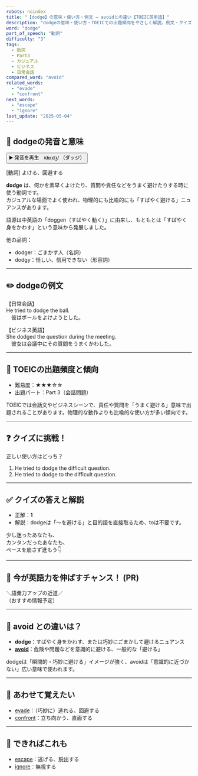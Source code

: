 ```yaml
---
robots: noindex
title: "【dodge】の意味・使い方・例文 ― avoidとの違い【TOEIC英単語】"
description: "dodgeの意味・使い方・TOEICでの出題傾向をやさしく解説。例文・クイズ付きでavoidとの違いもわかりやすく学べます。"
word: "dodge"
part_of_speech: "動詞"
difficulty: "3"
tags:
  - 動詞
  - Part3
  - カジュアル
  - ビジネス
  - 日常会話
compared_word: "avoid"
related_words:
  - "evade"
  - "confront"
next_words:
  - "escape"
  - "ignore"
last_update: "2025-05-04"
---
```


## 🔰 dodgeの発音と意味

<button class="play-audio" onclick="playTTS('dodge')">
  <span class="play-audio-main">
    ▶️ 発音を再生　/dɑːdʒ/
  </span>
  <span class="play-audio-sub">
    （ダッジ）
  </span>
</button>

[動詞] よける、回避する

**dodge** は、何かを素早くよけたり、質問や責任などをうまく避けたりする時に使う動詞です。  
カジュアルな場面でよく使われ、物理的にも比喩的にも「すばやく避ける」ニュアンスがあります。

語源は中英語の「doggen（すばやく動く）」に由来し、もともとは「すばやく身をかわす」という意味から発展しました。

他の品詞：  
- dodger：ごまかす人（名詞）
- dodgy：怪しい、信用できない（形容詞）

---

## ✏️ dodgeの例文

【日常会話】  
He tried to dodge the ball.  
　彼はボールをよけようとした。

【ビジネス英語】  
She dodged the question during the meeting.  
　彼女は会議中にその質問をうまくかわした。

---

## 🎯 TOEICの出題頻度と傾向

- 難易度：★★★☆☆
- 出題パート：Part 3（会話問題）

TOEICでは会話文やビジネスシーンで、責任や質問を「うまく避ける」意味で出題されることがあります。物理的な動作よりも比喩的な使い方が多い傾向です。

---

## ❓ クイズに挑戦！

正しい使い方はどっち？

1. He tried to dodge the difficult question.  
2. He tried to dodge to the difficult question.

---

## ✅ クイズの答えと解説

- 正解：**1**
- 解説：dodgeは「～を避ける」と目的語を直接取るため、toは不要です。

少し迷ったあなたも、  
カンタンだったあなたも、  
ペースを崩さず進もう👇️

---

## 🚀 今が英語力を伸ばすチャンス！ (PR)

<div class="info-center">
＼語彙力アップの近道／<br>  
（おすすめ情報予定）
</div>

---

## 🤔  avoid との違いは？

- **dodge**：すばやく身をかわす、または巧妙にごまかして避けるニュアンス
- **[avoid](/word/avoid)**：危険や問題などを意識的に避ける、一般的な「避ける」

dodgeは「瞬間的・巧妙に避ける」イメージが強く、avoidは「意識的に近づかない」広い意味で使われます。

---

## 🧩 あわせて覚えたい

- [evade](/word/evade)：（巧妙に）逃れる、回避する
- [confront](/word/confront)：立ち向かう、直面する

---

## 📖 できればこれも

- [escape](/word/escape)：逃げる、脱出する
- [ignore](/word/ignore)：無視する

<!-- cvid: aid18_bid48 -->
